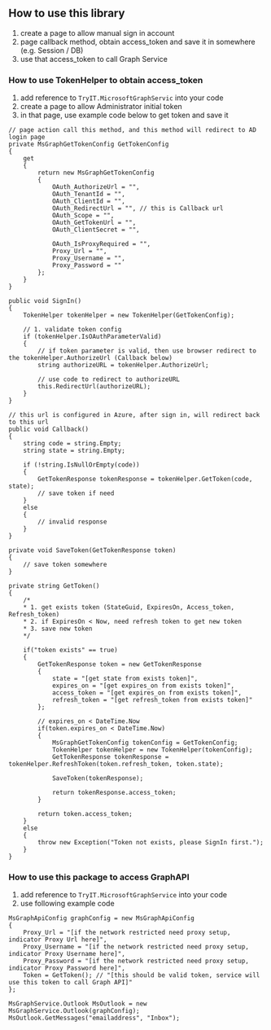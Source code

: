 ﻿## How to use this library

1. create a page to allow manual sign in account
2. page callback method, obtain access_token and save it in somewhere (e.g. Session / DB)
3. use that access_token to call Graph Service


### How to use TokenHelper to obtain access_token
1. add reference to ```TryIT.MicrosoftGraphServic``` into your code
1. create a page to allow Administrator initial token
2. in that page, use example code below to get token and save it

```
// page action call this method, and this method will redirect to AD login page
private MsGraphGetTokenConfig GetTokenConfig
{
    get
    {
        return new MsGraphGetTokenConfig
        { 
            OAuth_AuthorizeUrl = "",
            OAuth_TenantId = "",
            OAuth_ClientId = "",
            OAuth_RedirectUrl = "", // this is Callback url
            OAuth_Scope = "",
            OAuth_GetTokenUrl = "",
            OAuth_ClientSecret = "",

            OAuth_IsProxyRequired = "",
            Proxy_Url = "",
            Proxy_Username = "",
            Proxy_Password = ""
        };
    }
}

public void SignIn()
{
    TokenHelper tokenHelper = new TokenHelper(GetTokenConfig);

    // 1. validate token config
    if (tokenHelper.IsOAuthParameterValid)
    {
        // if token parameter is valid, then use browser redirect to the tokenHelper.AuthorizeUrl (Callback below)
        string authorizeURL = tokenHelper.AuthorizeUrl;

        // use code to redirect to authorizeURL
        this.RedirectUrl(authorizeURL);
    }
}

// this url is configured in Azure, after sign in, will redirect back to this url
public void Callback()
{
    string code = string.Empty;
    string state = string.Empty;

    if (!string.IsNullOrEmpty(code))
    {
        GetTokenResponse tokenResponse = tokenHelper.GetToken(code, state);
        // save token if need
    }
    else
    {
        // invalid response
    }
}

private void SaveToken(GetTokenResponse token)
{
    // save token somewhere
}

private string GetToken()
{
    /*
    * 1. get exists token (StateGuid, ExpiresOn, Access_token, Refresh_token)
    * 2. if ExpiresOn < Now, need refresh token to get new token
    * 3. save new token
    */

    if("token exists" == true)
    {
        GetTokenResponse token = new GetTokenResponse
        {
            state = "[get state from exists token]",
            expires_on = "[get expires_on from exists token]",
            access_token = "[get expires_on from exists token]",
            refresh_token = "[get refresh_token from exists token]"
        };

        // expires_on < DateTime.Now
        if(token.expires_on < DateTime.Now)
        {
            MsGraphGetTokenConfig tokenConfig = GetTokenConfig;
            TokenHelper tokenHelper = new TokenHelper(tokenConfig);
            GetTokenResponse tokenResponse = tokenHelper.RefreshToken(token.refresh_token, token.state);

            SaveToken(tokenResponse);

            return tokenResponse.access_token;
        }

        return token.access_token;
    }
    else
    {
        throw new Exception("Token not exists, please SignIn first.");
    }
}
```
### How to use this package to access GraphAPI

1. add reference to ```TryIT.MicrosoftGraphService``` into your code
2. use following example code

```
MsGraphApiConfig graphConfig = new MsGraphApiConfig
{
    Proxy_Url = "[if the network restricted need proxy setup, indicator Proxy Url here]",
    Proxy_Username = "[if the network restricted need proxy setup, indicator Proxy Username here]",
    Proxy_Password = "[if the network restricted need proxy setup, indicator Proxy Password here]",
    Token = GetToken(); // "[this should be valid token, service will use this token to call Graph API]"
};

MsGraphService.Outlook MsOutlook = new MsGraphService.Outlook(graphConfig);
MsOutlook.GetMessages("emailaddress", "Inbox");
```


